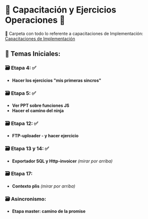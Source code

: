# 🚀 **Capacitación y Ejercicios Operaciones** 🚀

📂 Carpeta con todo lo referente a capacitaciones de Implementación:
[Capacitaciones de Implementación](https://drive.google.com/drive/folders/1zXUdODmbDuu1owOHn7ZrCwpQa6t_xkU6)

## 📘 **Temas Iniciales:**

### 🗃️ **Etapa 4:** ✅
* **Hacer los ejercicios "mis primeras sincros"**

### 🗃️ **Etapa 5:** ✅
* **Ver PPT sobre funciones JS**
* **Hacer el camino del ninja**

### 🗃️ **Etapa 12:** ✅
* **FTP-uploader - y hacer ejercicio**

### 🗃️ **Etapa 13 y 14:** ✅
* **Exportador SQL y Http-invoicer** _(mirar por arriba)_

### 🗃️ **Etapa 17:**
* **Contexto plis** _(mirar por arriba)_

### 🗃️ **Asincronismo:**
* **Etapa master: camino de la promise**
